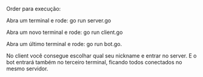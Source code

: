 Order para execução:

Abra um terminal e rode:
go run server.go

Abra um novo terminal e rode:
go run client.go

Abra um último terminal e rode:
go run bot.go.

No client você consegue escolhar qual seu nickname e entrar no server.
E o bot entrará também no terceiro terminal, ficando todos conectados no mesmo servidor.
